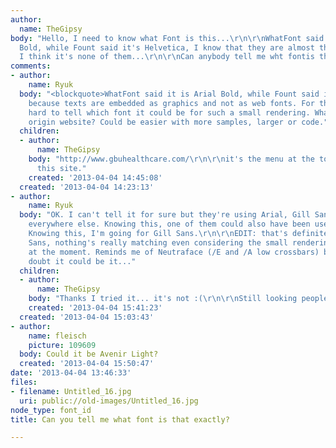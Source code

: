 ```yaml
---
author:
  name: TheGipsy
body: "Hello, I need to know what Font is this...\r\n\r\nWhatFont said it is Arial
  Bold, while Fount said it's Helvetica, I know that they are almost the same, but
  I think it's none of them...\r\n\r\nCan anybody tell me wht fontis that?\r\n"
comments:
- author:
    name: Ryuk
  body: "<blockquote>WhatFont said it is Arial Bold, while Fount said it's Helvetica</blockquote>\r\nProbably
    because texts are embedded as graphics and not as web fonts. For the rest, it's
    hard to tell which font it could be for such a small rendering. What's the sample
    origin website? Could be easier with more samples, larger or code."
  children:
  - author:
      name: TheGipsy
    body: "http://www.gbuhealthcare.com/\r\n\r\nit's the menu at the top right on
      this site."
    created: '2013-04-04 14:45:08'
  created: '2013-04-04 14:23:13'
- author:
    name: Ryuk
  body: "OK. I can't tell it for sure but they're using Arial, Gill Sans and Calibri
    everywhere else. Knowing this, one of them could also have been used for the menu.
    Knowing this, I'm going for Gill Sans.\r\n\r\nEDIT: that's definitely NOT Gill
    Sans, nothing's really matching even considering the small rendering... I'm clueless
    at the moment. Reminds me of Neutraface (/E and /A low crossbars) but I really
    doubt it could be it..."
  children:
  - author:
      name: TheGipsy
    body: "Thanks I tried it... it's not :(\r\n\r\nStill looking people..."
    created: '2013-04-04 15:41:23'
  created: '2013-04-04 15:03:43'
- author:
    name: fleisch
    picture: 109609
  body: Could it be Avenir Light?
  created: '2013-04-04 15:50:47'
date: '2013-04-04 13:46:33'
files:
- filename: Untitled_16.jpg
  uri: public://old-images/Untitled_16.jpg
node_type: font_id
title: Can you tell me what font is that exactly?

---
```

